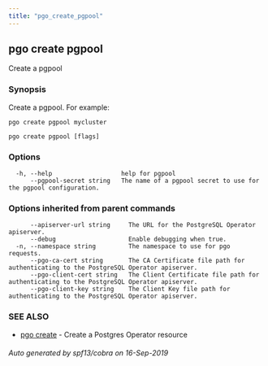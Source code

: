 ```yaml
---
title: "pgo_create_pgpool"
---
```

## pgo create pgpool

Create a pgpool 

### Synopsis

Create a pgpool. For example:

    pgo create pgpool mycluster

```
pgo create pgpool [flags]
```

### Options

```
  -h, --help                   help for pgpool
      --pgpool-secret string   The name of a pgpool secret to use for the pgpool configuration.
```

### Options inherited from parent commands

```
      --apiserver-url string     The URL for the PostgreSQL Operator apiserver.
      --debug                    Enable debugging when true.
  -n, --namespace string         The namespace to use for pgo requests.
      --pgo-ca-cert string       The CA Certificate file path for authenticating to the PostgreSQL Operator apiserver.
      --pgo-client-cert string   The Client Certificate file path for authenticating to the PostgreSQL Operator apiserver.
      --pgo-client-key string    The Client Key file path for authenticating to the PostgreSQL Operator apiserver.
```

### SEE ALSO

* [pgo create](/operatorcli/cli/pgo_create/)	 - Create a Postgres Operator resource

###### Auto generated by spf13/cobra on 16-Sep-2019
